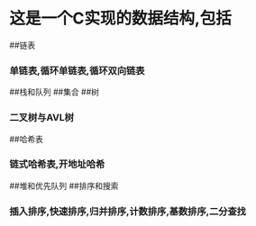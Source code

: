 # 这是一个C实现的数据结构,包括
##链表
###		单链表,循环单链表,循环双向链表
##栈和队列
##集合
##树
###		二叉树与AVL树
##哈希表
###		链式哈希表,开地址哈希
##堆和优先队列
##排序和搜索
###		插入排序,快速排序,归并排序,计数排序,基数排序,二分查找
